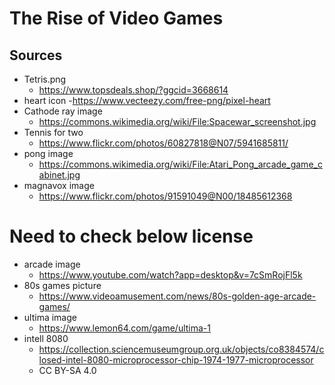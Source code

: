 # The Rise of Video Games

## Sources
- Tetris.png
    - https://www.topsdeals.shop/?ggcid=3668614
- heart icon
    -https://www.vecteezy.com/free-png/pixel-heart
- Cathode ray image 
    - https://commons.wikimedia.org/wiki/File:Spacewar_screenshot.jpg
- Tennis for two 
    - https://www.flickr.com/photos/60827818@N07/5941685811/
- pong image
    - https://commons.wikimedia.org/wiki/File:Atari_Pong_arcade_game_cabinet.jpg
- magnavox image 
    - https://www.flickr.com/photos/91591049@N00/18485612368

# Need to check below license 
- arcade image 
    - https://www.youtube.com/watch?app=desktop&v=7cSmRojFl5k
- 80s games picture 
    - https://www.videoamusement.com/news/80s-golden-age-arcade-games/
- ultima image 
    - https://www.lemon64.com/game/ultima-1
- intell 8080
    - https://collection.sciencemuseumgroup.org.uk/objects/co8384574/closed-intel-8080-microprocessor-chip-1974-1977-microprocessor
    - CC BY-SA 4.0